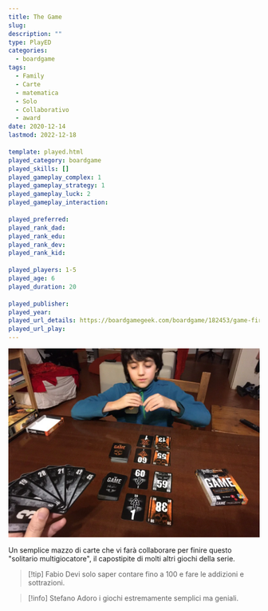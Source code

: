```yaml
---
title: The Game
slug: 
description: ""
type: PlayED
categories:
  - boardgame
tags:
  - Family
  - Carte
  - matematica
  - Solo
  - Collaborativo
  - award
date: 2020-12-14
lastmod: 2022-12-18

template: played.html
played_category: boardgame
played_skills: []
played_gameplay_complex: 1
played_gameplay_strategy: 1
played_gameplay_luck: 2
played_gameplay_interaction: 

played_preferred: 
played_rank_dad: 
played_rank_edu: 
played_rank_dev: 
played_rank_kid: 

played_players: 1-5
played_age: 6
played_duration: 20

played_publisher: 
played_year: 
played_url_details: https://boardgamegeek.com/boardgame/182453/game-fire-compilation
played_url_play: 
---
```


![](../../assets/img/played/boardgame/the_game_faccia_a_faccia.webp)

Un semplice mazzo di carte che vi farà collaborare per finire questo "solitario multigiocatore", il capostipite di molti altri giochi della serie.

> [!tip] Fabio
> Devi solo saper contare fino a 100 e fare le addizioni e sottrazioni.

> [!info] Stefano
> Adoro i giochi estremamente semplici ma geniali.
